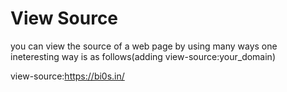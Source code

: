# View Source

you can view the source of a web page by using many ways one ineteresting way is as follows(adding view-source:your_domain)

view-source:https://bi0s.in/